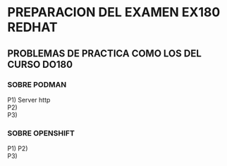 # PREPARACION DEL EXAMEN EX180 REDHAT
## PROBLEMAS DE PRACTICA COMO LOS DEL CURSO DO180  

### SOBRE PODMAN  
P1) Server http  
P2)  
P3)  

### SOBRE OPENSHIFT
P1) 
P2)  
P3)  



